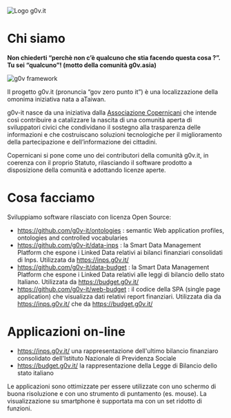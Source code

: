 ![Logo g0v.it](https://avatars3.githubusercontent.com/u/42692153?s=200&v=4)

# Chi siamo

**Non chiederti “perchè non c’è qualcuno che stia facendo questa cosa ?”. Tu sei “qualcuno”!
(motto della comunità g0v.asia)**

![g0v framework](https://copernicani.it/wp-content/uploads/g0v-about-en-300x293.png)

Il progetto g0v.it (pronuncia “gov zero punto it”) è una localizzazione della omonima iniziativa nata a aTaiwan.

g0v-it nasce da una iniziativa dalla [Associazione Copernicani](https://copernicani.it) che
intende così contribuire a catalizzare la nascita di una comunità aperta di sviluppatori civici che 
condividano il sostegno alla trasparenza delle informazioni e che costruiscano soluzioni tecnologiche 
per il miglioramento della partecipazione e dell’informazione dei cittadini.

Copernicani si pone come uno dei contributori della comunità g0v.it, in coerenza con il proprio Statuto, 
rilasciando il software prodotto a disposizione della comunità e adottando licenze aperte.


# Cosa facciamo

Sviluppiamo software rilasciato con licenza Open Source:

- https://github.com/g0v-it/ontologies : semantic Web application profiles, ontologies and controlled vocabularies
- https://github.com/g0v-it/data-inps : la Smart Data Management Platform  che espone  i Linked Data relativi ai bilanci finanziari consolidati di Inps. Utilizzata da  https://inps.g0v.it/ 
- https://github.com/g0v-it/data-budget : la Smart Data Management Platform  che espone  i Linked Data relativi alle leggi di bilancio dello stato Italiano. Utilizzata da   https://budget.g0v.it/ 
- https://github.com/g0v-it/web-budget : il codice della SPA (single page application) che visualizza dati relativi report finanziari. Utilizzata dia da  https://inps.g0v.it/  che da   https://budget.g0v.it/ 



# Applicazioni on-line

- https://inps.g0v.it/ una rappresentazione dell'ultimo bilancio finanziaro consolidato dell'Istituto Nazionale di  Previdenza Sociale
- https://budget.g0v.it/ la rappresentazione della Legge di Bilancio dello stato italiano

Le applicazioni sono ottimizzate per essere utilizzate con uno schermo di buona risoluzione e con uno strumento di puntamento (es. mouse). La visualizzazione su smartphone è supportata ma con un set ridotto di funzioni.

